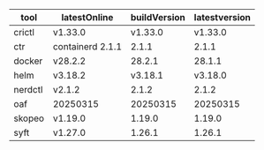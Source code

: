 | tool | latestOnline | buildVersion | latestversion |
|------|--------------|--------------|---------------|
| crictl | v1.33.0 | v1.33.0 | v1.33.0 |
| ctr | containerd 2.1.1 | 2.1.1 | 2.1.1 |
| docker | v28.2.2 | 28.2.1 | 28.1.1 |
| helm | v3.18.2 | v3.18.1 | v3.18.0 |
| nerdctl | v2.1.2 | 2.1.2 | 2.1.2 |
| oaf | 20250315 | 20250315 | 20250315 |
| skopeo | v1.19.0 | 1.19.0 | 1.19.0 |
| syft | v1.27.0 | 1.26.1 | 1.26.1 |

